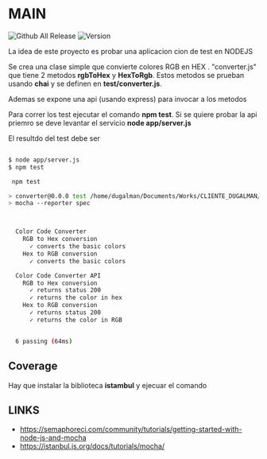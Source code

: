 # MAIN

![Github All Release](https://img.shields.io/github/downloads/dugalman/converter-ci-test/total?logo=Github)
![Version](https://badge.fury.io/gh/dugalman%2Fconverter-ci-test.svg)


La idea de este proyecto es probar una aplicacion cion de test en NODEJS

Se crea una clase simple que convierte colores RGB en HEX . "converter.js"
que tiene 2 metodos **rgbToHex** y **HexToRgb**. Estos metodos se prueban 
usando **chai** y se definen en **test/converter.js**.

Ademas se expone una api (usando express) para invocar a los metodos

Para correr los test ejecutar el comando **npm test**. Si se quiere probar
la api priemro se deve levantar el servicio **node app/server.js**


El resultdo del test debe ser

```sh

$ node app/server.js
$ npm test

 npm test

> converter@0.0.0 test /home/dugalman/Documents/Works/CLIENTE_DUGALMAN/JS_EMAC6_mocha/converter-ci-test
> mocha --reporter spec



  Color Code Converter
    RGB to Hex conversion
      ✓ converts the basic colors
    Hex to RGB conversion
      ✓ converts the basic colors

  Color Code Converter API
    RGB to Hex conversion
      ✓ returns status 200
      ✓ returns the color in hex
    Hex to RGB conversion
      ✓ returns status 200
      ✓ returns the color in RGB


  6 passing (64ms)

```

## Coverage

Hay que instalar la biblioteca **istambul** y ejecuar el comando 

## LINKS

- <https://semaphoreci.com/community/tutorials/getting-started-with-node-js-and-mocha>
- <https://istanbul.js.org/docs/tutorials/mocha/>

